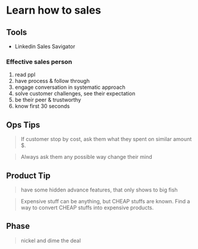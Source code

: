 # Learn how to sales

## Tools

- Linkedin Sales Savigator

### Effective sales person

1. read ppl
2. have process & follow through
3. engage conversation in systematic approach
4. solve customer challenges, see their expectation
5. be their peer & trustworthy
6. know first 30 seconds

## Ops Tips
>
> If customer stop by cost, ask them what they spent on similar amount $.

> Always ask them any possible way change their mind

## Product Tip
>
> have some hidden advance features, that only shows to big fish

> Expensive stuff can be anything, but CHEAP stuffs are known. Find a way to convert CHEAP stuffs into expensive products.

## Phase
>
> nickel and dime the deal
